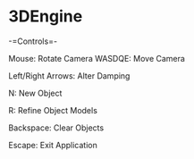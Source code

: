 # 3DEngine

-=Controls=-

Mouse:  Rotate Camera
WASDQE: Move Camera

Left/Right Arrows: Alter Damping
		
N: New Object

R: Refine Object Models

Backspace: Clear Objects

Escape: Exit Application
